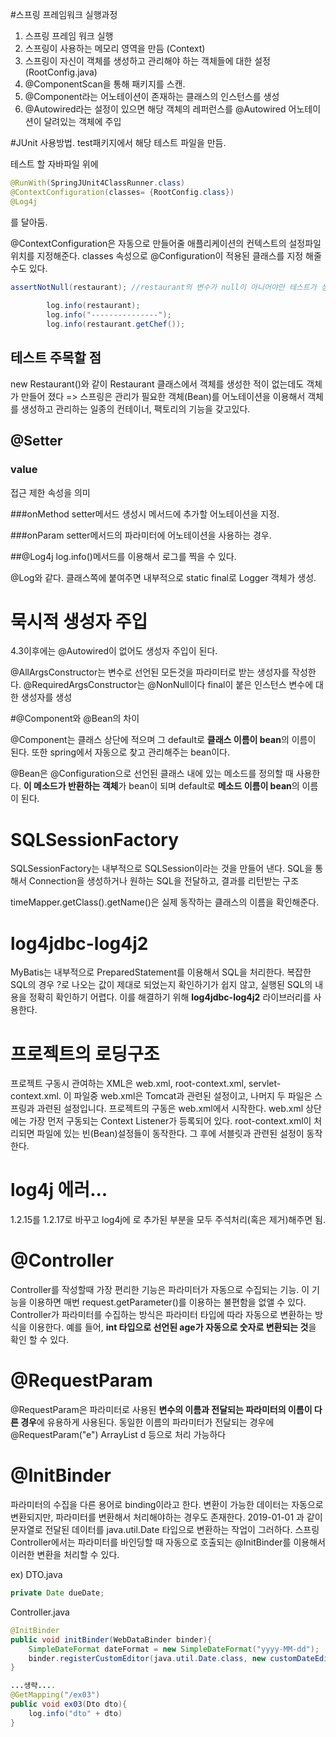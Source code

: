 #스프링 프레임워크 실행과정
1. 스프링 프레임 워크 실행
2. 스프링이 사용하는 메모리 영역을 만듬 (Context)
3. 스프링이 자신이 객체를 생성하고 관리해야 하는 객체들에 대한 설정 (RootConfig.java)
4. @ComponentScan을 통해 패키지를 스캔.
5. @Component라는 어노테이션이 존재하는 클래스의 인스턴스를 생성
6. @Autowired라는 설정이 있으면 해당 객체의 레퍼런스를 @Autowired 어노테이션이 달려있는 객체에 주입

#JUnit 사용방법.
test패키지에서 해당 테스트 파일을 만듬.

테스트 할 자바파일 위에 
```java
@RunWith(SpringJUnit4ClassRunner.class)
@ContextConfiguration(classes= {RootConfig.class})
@Log4j
```
를 달아둠.

@ContextConfiguration은 자동으로 만들어줄 애플리케이션의 컨텍스트의 설정파일 위치를 지정해준다. classes 속성으로 @Configuration이 적용된 클래스를 지정 해줄 수도 있다.



```java
assertNotNull(restaurant); //restaurant의 변수가 null이 아니어야만 테스트가 성공한다
		
		log.info(restaurant); 
		log.info("---------------");
		log.info(restaurant.getChef());
```


## 테스트 주목할 점
new Restaurant()와 같이 Restaurant 클래스에서 객체를 생성한 적이 없는데도 객체가 만들어 졌다 
=>
스프링은 관리가 필요한 객체(Bean)를 어노테이션을 이용해서 객체를 생성하고 관리하는 일종의 컨테이너, 팩토리의 기능을 갖고있다.

## @Setter
### value
접근 제한 속성을 의미

###onMethod
setter메서드 생성시 메서드에 추가할 어노테이션을 지정.

###onParam
setter메서드의 파라미터에 어노테이션을 사용하는 경우.

##@Log4j
log.info()메서드를 이용해서 로그를 찍을 수 있다.

@Log와 같다.
클래스쪽에 붙여주면 내부적으로 static final로 Logger 객체가 생성.

# 묵시적 생성자 주입
4.3이후에는 @Autowired이 없어도 생성자 주입이 된다.

@AllArgsConstructor는 변수로 선언된 모든것을 파라미터로 받는 생성자를 작성한다.
@RequiredArgsConstructor는 @NonNull이다 final이 붙은 인스턴스 변수에 대한 생성자를 생성

#@Component와 @Bean의 차이

@Component는 클래스 상단에 적으며 그 default로 **클래스 이름이 bean**의 이름이 된다. 또한 spring에서 자동으로 찾고 관리해주는 bean이다.

@Bean은 @Configuration으로 선언된 클래스 내에 있는 메소드를 정의할 때 사용한다. **이 메소드가 반환하는 객체**가 bean이 되며 default로 **메소드 이름이 bean**의 이름이 된다.

# SQLSessionFactory

SQLSessionFactory는 내부적으로 SQLSession이라는 것을 만들어 낸다.
SQL을 통해서 Connection을 생성하거나 원하는 SQL을 전달하고, 결과를 리턴받는 구조


timeMapper.getClass().getName()은 실제 동작하는 클래스의 이름을 확인해준다.

# log4jdbc-log4j2 
MyBatis는 내부적으로 PreparedStatement를 이용해서 SQL을 처리한다.
복잡한 SQL의 경우 ?로 나오는 값이 제대로 되었는지 확인하기가 쉽지 않고, 실행된 SQL의 내용을 정확히 확인하기 어렵다.
이를 해결하기 위해 **log4jdbc-log4j2** 라이브러리를 사용한다. 

# 프로젝트의 로딩구조

프로젝트 구동시 관여하는 XML은 web.xml, root-context.xml, servlet-context.xml.
이 파일중 web.xml은 Tomcat과 관련된 설정이고, 나머지 두 파일은 스프링과 과련된 설정입니다.
프로젝트의 구동은 web.xml에서 시작한다. web.xml 상단에는 가장 먼저 구동되는 Context Listener가 등록되어 있다.
root-context.xml이 처리되면 파일에 있는 빈(Bean)설정들이 동작한다. 그 후에 서블릿과 관련된 설정이 동작한다.

# log4j 에러...
1.2.15를 1.2.17로 바꾸고 log4j에 <exclusions>로 추가된 부분을 모두 주석처리(혹은 제거)해주면 됨.

# @Controller
Controller를 작성할때 가장 편리한 기능은 파라미터가 자동으로 수집되는 기능.
이 기능을 이용하면 매번 request.getParameter()를 이용하는 불편함을 없앨 수 있다.
Controller가 파라미터를 수집하는 방식은 파라미터 타입에 따라 자동으로 변환하는 방식을 이용한다.
예를 들어, **int 타입으로 선언된 age가 자동으로 숫자로 변환되는 것**을 확인 할 수 있다.

# @RequestParam

@RequestParam은 파라미터로 사용된 **변수의 이름과 전달되는 파라미터의 이름이 다른 경우**에 유용하게 사용된다.
동일한 이름의 파라미터가 전달되는 경우에 @RequestParam("e") ArrayList<String> d 등으로 처리 가능하다

# @InitBinder
파라미터의 수집을 다른 용어로 binding이라고 한다.
변환이 가능한 데이터는 자동으로 변환되지만, 파라미터를 변환해서 처리해야하는 경우도 존재한다.
2019-01-01 과 같이 문자열로 전달된 데이터를 java.util.Date 타입으로 변환하는 작업이 그러하다.
스프링 Controller에서는 파라미터를 바인딩할 때 자동으로 호출되는 @InitBinder를 이용해서 이러한 변환을 처리할 수 있다.

ex)
DTO.java
```java
private Date dueDate;
```

Controller.java
```java
@InitBinder
public void initBinder(WebDataBinder binder){
    SimpleDateFormat dateFormat = new SimpleDateFormat("yyyy-MM-dd");
    binder.registerCustomEditor(java.util.Date.class, new customDateEditor(dateFormat, false));
}

...생략....
@GetMapping("/ex03")
public void ex03(Dto dto){
    log.info("dto" + dto)
}
```
